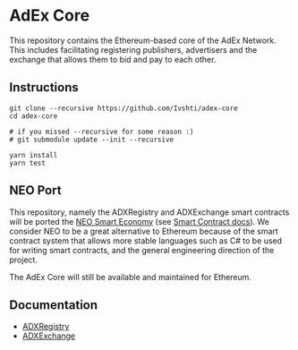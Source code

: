 # AdEx Core

This repository contains the Ethereum-based core of the AdEx Network. This includes facilitating registering publishers, advertisers and the exchange that allows them to bid and pay to each other.

## Instructions

```
git clone --recursive https://github.com/Ivshti/adex-core
cd adex-core

# if you missed --recursive for some reason :)
# git submodule update --init --recursive

yarn install
yarn test

```

## NEO Port

This repository, namely the ADXRegistry and ADXExchange smart contracts will be ported the [NEO Smart Economy](https://neo.org) (see [Smart Contract docs](http://docs.neo.org/en-us/sc/introduction.html)). We consider NEO to be a great alternative to Ethereum because of the smart contract system that allows more stable languages such as C# to be used for writing smart contracts, and the general engineering direction of the project.

The AdEx Core will still be available and maintained for Ethereum.

## Documentation

- [ADXRegistry](/docs/docs.md)
- [ADXExchange](/docs/exchange.md)
